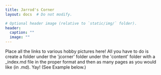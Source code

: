 ```yaml
---
title: Jarrod's Corner
layout: docs  # Do not modify.

# Optional header image (relative to `static/img/` folder).
header:
  caption: ""
  image: ""
---
```


Place all the links to various hobby pictures here! All you have to do is create a folder under the 'jcorner' folder under the 'content' folder with a _index.md file in the proper format and then as many pages as you would like (in .md). Yay! (See Example below.)
